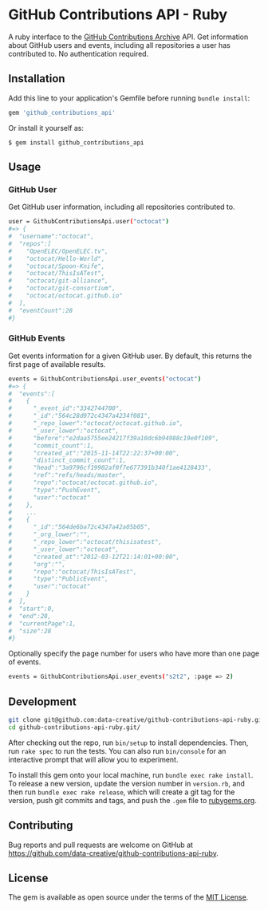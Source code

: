 # GitHub Contributions API - Ruby

A ruby interface to the [GitHub Contributions Archive](https://githubcontributions.io) API. Get information about GitHub users and events, including all repositories a user has contributed to. No authentication required.

## Installation

Add this line to your application's Gemfile before running `bundle install`:

```ruby
gem 'github_contributions_api'
```

Or install it yourself as:

    $ gem install github_contributions_api

## Usage

### GitHub User

Get GitHub user information, including all repositories contributed to.

```` sh
user = GithubContributionsApi.user("octocat")
#=> {
#  "username":"octocat",
#  "repos":[
#    "OpenELEC/OpenELEC.tv",
#    "octocat/Hello-World",
#    "octocat/Spoon-Knife",
#    "octocat/ThisIsATest",
#    "octocat/git-alliance",
#    "octocat/git-consortium",
#    "octocat/octocat.github.io"
#  ],
#  "eventCount":28
#}
````

### GitHub Events

Get events information for a given GitHub user. By default, this returns the first page of available results.

```` sh
events = GithubContributionsApi.user_events("octocat")
#=> {
#  "events":[
#    {
#      "_event_id":"3342744700",
#      "_id":"564c28d972c4347a4234f081",
#      "_repo_lower":"octocat/octocat.github.io",
#      "_user_lower":"octocat",
#      "before":"e2daa5755ee24217f39a10dc6b94988c19e0f109",
#      "commit_count":1,
#      "created_at":"2015-11-14T22:22:37+00:00",
#      "distinct_commit_count":1,
#      "head":"3a9796cf19902af0f7e677391b340f1ae4128433",
#      "ref":"refs/heads/master",
#      "repo":"octocat/octocat.github.io",
#      "type":"PushEvent",
#      "user":"octocat"
#    },
#    ...
#    {
#      "_id":"564de6ba72c4347a42a05b05",
#      "_org_lower":"",
#      "_repo_lower":"octocat/thisisatest",
#      "_user_lower":"octocat",
#      "created_at":"2012-03-12T21:14:01+00:00",
#      "org":"",
#      "repo":"octocat/ThisIsATest",
#      "type":"PublicEvent",
#      "user":"octocat"
#    }
#  ],
#  "start":0,
#  "end":28,
#  "currentPage":1,
#  "size":28
#}
````

Optionally specify the page number for users who have more than one page of events.

```` sh
events = GithubContributionsApi.user_events("s2t2", :page => 2)
````

## Development

```` sh
git clone git@github.com:data-creative/github-contributions-api-ruby.git
cd github-contributions-api-ruby.git/
````

After checking out the repo, run `bin/setup` to install dependencies. Then, run `rake spec` to run the tests. You can also run `bin/console` for an interactive prompt that will allow you to experiment.

To install this gem onto your local machine, run `bundle exec rake install`. To release a new version, update the version number in `version.rb`, and then run `bundle exec rake release`, which will create a git tag for the version, push git commits and tags, and push the `.gem` file to [rubygems.org](https://rubygems.org).

## Contributing

Bug reports and pull requests are welcome on GitHub at https://github.com/data-creative/github-contributions-api-ruby.

## License

The gem is available as open source under the terms of the [MIT License](http://opensource.org/licenses/MIT).
